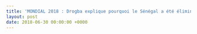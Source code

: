 ```yaml
---
title: 'MONDIAL 2018 : Drogba explique pourquoi le Sénégal a été éliminé'
layout: post
date: 2018-06-30 00:00:00 +0000
---
```


